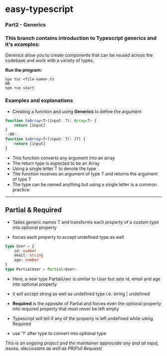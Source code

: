 # easy-typescript

### Part2 - Generics

### This branch contains introduction to Typescript generics and it's examples:

_Generics_ allow you to create components that can be reused across the codebase and work with a variety of types.

**Run the program:**

```
npx tsc <file-name>.ts
OR
npm run start
```

### Examples and explanations

- Creating a function and using **Generics** to define the argument

```ts
function toArray<T>(input: T): Array<T> {
	return [input]
}
--OR--
function toArray<T>(input: T): [T] {
	return [input]
}
```

- This function converts any argument into an array
- The return type is expected to be an Array
- Using a single letter T to denote the type
- The function receives an argument of type T and returns the argument of type T
- The type can be named anything but using a single letter is a common practice

---

## Partial & Required

- Takes generic names T and transforms each property of a custom type into optional property

- forces each property to accept undefined type as well

```ts
type User = {
	id: number
	email: string
	age: number
}
type PartialUser = Partial<User>
```

- Here, a new type PartialUser is similar to User but sets id, email and age into optional property
- it will accept string as well as undefined type i.e. string | undefined

- **Required** is the opposite of Partial and forces even the optional property into required property that must never be left empty
- Typescript will tell if any of the property is left undefined while using Required
- use '?' after type to convert into optional type

_This is an ongoing project and the maintainer appreciate any and all input, issues, discussions as well as PR(Pull Request)_
